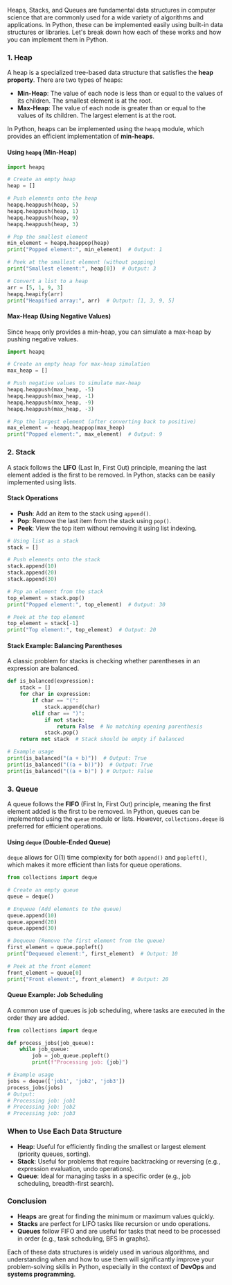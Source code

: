 Heaps, Stacks, and Queues are fundamental data structures in computer science that are commonly used for a wide variety of algorithms and applications. In Python, these can be implemented easily using built-in data structures or libraries. Let's break down how each of these works and how you can implement them in Python.

### 1. **Heap**

A heap is a specialized tree-based data structure that satisfies the **heap property**. There are two types of heaps:

- **Min-Heap**: The value of each node is less than or equal to the values of its children. The smallest element is at the root.
- **Max-Heap**: The value of each node is greater than or equal to the values of its children. The largest element is at the root.

In Python, heaps can be implemented using the `heapq` module, which provides an efficient implementation of **min-heaps**.

#### Using `heapq` (Min-Heap)

```python
import heapq

# Create an empty heap
heap = []

# Push elements onto the heap
heapq.heappush(heap, 5)
heapq.heappush(heap, 1)
heapq.heappush(heap, 9)
heapq.heappush(heap, 3)

# Pop the smallest element
min_element = heapq.heappop(heap)
print("Popped element:", min_element)  # Output: 1

# Peek at the smallest element (without popping)
print("Smallest element:", heap[0])  # Output: 3

# Convert a list to a heap
arr = [5, 1, 9, 3]
heapq.heapify(arr)
print("Heapified array:", arr)  # Output: [1, 3, 9, 5]
```

#### Max-Heap (Using Negative Values)

Since `heapq` only provides a min-heap, you can simulate a max-heap by pushing negative values.

```python
import heapq

# Create an empty heap for max-heap simulation
max_heap = []

# Push negative values to simulate max-heap
heapq.heappush(max_heap, -5)
heapq.heappush(max_heap, -1)
heapq.heappush(max_heap, -9)
heapq.heappush(max_heap, -3)

# Pop the largest element (after converting back to positive)
max_element = -heapq.heappop(max_heap)
print("Popped element:", max_element)  # Output: 9
```

### 2. **Stack**

A stack follows the **LIFO** (Last In, First Out) principle, meaning the last element added is the first to be removed. In Python, stacks can be easily implemented using lists.

#### Stack Operations

- **Push**: Add an item to the stack using `append()`.
- **Pop**: Remove the last item from the stack using `pop()`.
- **Peek**: View the top item without removing it using list indexing.

```python
# Using list as a stack
stack = []

# Push elements onto the stack
stack.append(10)
stack.append(20)
stack.append(30)

# Pop an element from the stack
top_element = stack.pop()
print("Popped element:", top_element)  # Output: 30

# Peek at the top element
top_element = stack[-1]
print("Top element:", top_element)  # Output: 20
```

#### Stack Example: Balancing Parentheses

A classic problem for stacks is checking whether parentheses in an expression are balanced.

```python
def is_balanced(expression):
    stack = []
    for char in expression:
        if char == "(":
            stack.append(char)
        elif char == ")":
            if not stack:
                return False  # No matching opening parenthesis
            stack.pop()
    return not stack  # Stack should be empty if balanced

# Example usage
print(is_balanced("(a + b)"))  # Output: True
print(is_balanced("((a + b))"))  # Output: True
print(is_balanced("((a + b)") ) # Output: False
```

### 3. **Queue**

A queue follows the **FIFO** (First In, First Out) principle, meaning the first element added is the first to be removed. In Python, queues can be implemented using the `queue` module or lists. However, `collections.deque` is preferred for efficient operations.

#### Using `deque` (Double-Ended Queue)

`deque` allows for O(1) time complexity for both `append()` and `popleft()`, which makes it more efficient than lists for queue operations.

```python
from collections import deque

# Create an empty queue
queue = deque()

# Enqueue (Add elements to the queue)
queue.append(10)
queue.append(20)
queue.append(30)

# Dequeue (Remove the first element from the queue)
first_element = queue.popleft()
print("Dequeued element:", first_element)  # Output: 10

# Peek at the front element
front_element = queue[0]
print("Front element:", front_element)  # Output: 20
```

#### Queue Example: Job Scheduling

A common use of queues is job scheduling, where tasks are executed in the order they are added.

```python
from collections import deque

def process_jobs(job_queue):
    while job_queue:
        job = job_queue.popleft()
        print(f"Processing job: {job}")

# Example usage
jobs = deque(['job1', 'job2', 'job3'])
process_jobs(jobs)
# Output:
# Processing job: job1
# Processing job: job2
# Processing job: job3
```

### When to Use Each Data Structure

- **Heap**: Useful for efficiently finding the smallest or largest element (priority queues, sorting).
- **Stack**: Useful for problems that require backtracking or reversing (e.g., expression evaluation, undo operations).
- **Queue**: Ideal for managing tasks in a specific order (e.g., job scheduling, breadth-first search).

### Conclusion

- **Heaps** are great for finding the minimum or maximum values quickly.
- **Stacks** are perfect for LIFO tasks like recursion or undo operations.
- **Queues** follow FIFO and are useful for tasks that need to be processed in order (e.g., task scheduling, BFS in graphs).

Each of these data structures is widely used in various algorithms, and understanding when and how to use them will significantly improve your problem-solving skills in Python, especially in the context of **DevOps** and **systems programming**.